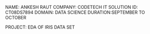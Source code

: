 NAME: ANKESH RAUT COMPANY: CODETECH IT SOLUTION ID: CT08DS7894 DOMAIN: DATA SCIENCE DURATION:SEPTEMBER TO OCTOBER

PROJECT: EDA OF IRIS DATA SET
